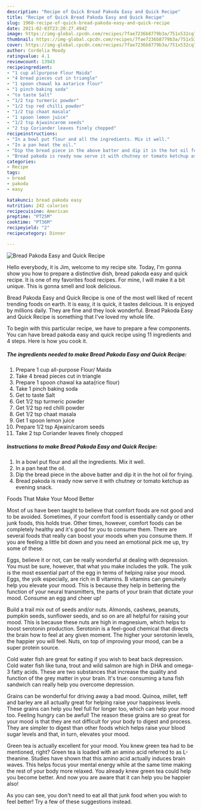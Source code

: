 ```yaml
---
description: "Recipe of Quick Bread Pakoda Easy and Quick Recipe"
title: "Recipe of Quick Bread Pakoda Easy and Quick Recipe"
slug: 1960-recipe-of-quick-bread-pakoda-easy-and-quick-recipe
date: 2021-02-03T23:20:27.494Z
image: https://img-global.cpcdn.com/recipes/7fae7236b8779b3a/751x532cq70/bread-pakoda-easy-and-quick-recipe-recipe-main-photo.jpg
thumbnail: https://img-global.cpcdn.com/recipes/7fae7236b8779b3a/751x532cq70/bread-pakoda-easy-and-quick-recipe-recipe-main-photo.jpg
cover: https://img-global.cpcdn.com/recipes/7fae7236b8779b3a/751x532cq70/bread-pakoda-easy-and-quick-recipe-recipe-main-photo.jpg
author: Cordelia Moody
ratingvalue: 4.1
reviewcount: 13943
recipeingredient:
- "1 cup allpurpose Flour Maida"
- "4 bread pieces cut in triangle"
- "1 spoon chawal ka aatarice flour"
- "1 pinch baking soda"
- "to taste Salt"
- "1/2 tsp turmeric powder"
- "1/2 tsp red chilli powder"
- "1/2 tsp chaat masala"
- "1 spoon lemon juice"
- "1/2 tsp Ajwaincarom seeds"
- "2 tsp Coriander leaves finely chopped"
recipeinstructions:
- "In a bowl put flour and all the ingredients. Mix it well."
- "In a pan heat the oil."
- "Dip the bread piece in the above batter and dip it in the hot oil for frying."
- "Bread pakoda is ready now serve it with chutney or tomato ketchup as evening snack."
categories:
- Recipe
tags:
- bread
- pakoda
- easy

katakunci: bread pakoda easy 
nutrition: 242 calories
recipecuisine: American
preptime: "PT25M"
cooktime: "PT36M"
recipeyield: "2"
recipecategory: Dinner

---
```



![Bread Pakoda Easy and Quick Recipe](https://img-global.cpcdn.com/recipes/7fae7236b8779b3a/751x532cq70/bread-pakoda-easy-and-quick-recipe-recipe-main-photo.jpg)

Hello everybody, it is Jim, welcome to my recipe site. Today, I'm gonna show you how to prepare a distinctive dish, bread pakoda easy and quick recipe. It is one of my favorites food recipes. For mine, I will make it a bit unique. This is gonna smell and look delicious.



Bread Pakoda Easy and Quick Recipe is one of the most well liked of recent trending foods on earth. It is easy, it is quick, it tastes delicious. It is enjoyed by millions daily. They are fine and they look wonderful. Bread Pakoda Easy and Quick Recipe is something that I've loved my whole life.


To begin with this particular recipe, we have to prepare a few components. You can have bread pakoda easy and quick recipe using 11 ingredients and 4 steps. Here is how you cook it.

<!--inarticleads1-->

##### The ingredients needed to make Bread Pakoda Easy and Quick Recipe:

1. Prepare 1 cup all-purpose Flour/ Maida
1. Take 4 bread pieces cut in triangle
1. Prepare 1 spoon chawal ka aata(rice flour)
1. Take 1 pinch baking soda
1. Get to taste Salt
1. Get 1/2 tsp turmeric powder
1. Get 1/2 tsp red chilli powder
1. Get 1/2 tsp chaat masala
1. Get 1 spoon lemon juice
1. Prepare 1/2 tsp Ajwain/carom seeds
1. Take 2 tsp Coriander leaves finely chopped




<!--inarticleads2-->

##### Instructions to make Bread Pakoda Easy and Quick Recipe:

1. In a bowl put flour and all the ingredients. Mix it well.
1. In a pan heat the oil.
1. Dip the bread piece in the above batter and dip it in the hot oil for frying.
1. Bread pakoda is ready now serve it with chutney or tomato ketchup as evening snack.




Foods That Make Your Mood Better


Most of us have been taught to believe that comfort foods are not good and to be avoided. Sometimes, if your comfort food is essentially candy or other junk foods, this holds true. Other times, however, comfort foods can be completely healthy and it's good for you to consume them. There are several foods that really can boost your moods when you consume them. If you are feeling a little bit down and you need an emotional pick me up, try some of these.

Eggs, believe it or not, can be really wonderful at dealing with depression. You must be sure, however, that what you make includes the yolk. The yolk is the most essential part of the egg in terms of helping raise your mood. Eggs, the yolk especially, are rich in B vitamins. B vitamins can genuinely help you elevate your mood. This is because they help in bettering the function of your neural transmitters, the parts of your brain that dictate your mood. Consume an egg and cheer up!

Build a trail mix out of seeds and/or nuts. Almonds, cashews, peanuts, pumpkin seeds, sunflower seeds, and so on are all helpful for raising your mood. This is because these nuts are high in magnesium, which helps to boost serotonin production. Serotonin is a feel-good chemical that directs the brain how to feel at any given moment. The higher your serotonin levels, the happier you will feel. Nuts, on top of improving your mood, can be a super protein source.

Cold water fish are great for eating if you wish to beat back depression. Cold water fish like tuna, trout and wild salmon are high in DHA and omega-3 fatty acids. These are two substances that increase the quality and function of the grey matter in your brain. It's true: consuming a tuna fish sandwich can really help you overcome depression. 

Grains can be wonderful for driving away a bad mood. Quinoa, millet, teff and barley are all actually great for helping raise your happiness levels. These grains can help you feel full for longer too, which can help your mood too. Feeling hungry can be awful! The reason these grains are so great for your mood is that they are not difficult for your body to digest and process. They are simpler to digest than other foods which helps raise your blood sugar levels and that, in turn, elevates your mood.

Green tea is actually excellent for your mood. You knew green tea had to be mentioned, right? Green tea is loaded with an amino acid referred to as L-theanine. Studies have shown that this amino acid actually induces brain waves. This helps focus your mental energy while at the same time making the rest of your body more relaxed. You already knew green tea could help you become better. And now you are aware that it can help you be happier also!

As you can see, you don't need to eat all that junk food when you wish to feel better! Try  a few  of  these  suggestions  instead.

